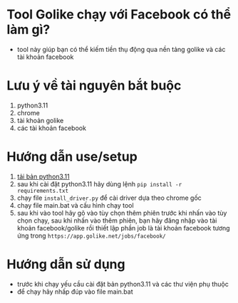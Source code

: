 # Tool Golike chạy với Facebook có thể làm gì?
- tool này giúp bạn có thể kiếm tiền thụ động qua nền tảng golike và các tài khoản facebook
# Lưu ý về tài nguyên bắt buộc
1. python3.11
2. chrome
3. tài khoản golike
4. các tài khoản facebook
# Hướng dẫn use/setup
1. [tải bản python3.11](https://www.python.org/downloads/release/python-3110/)
2. sau khi cài đặt python3.11 hãy dùng lệnh ```pip install -r requirements.txt```
3. chạy file ```install_driver.py``` để cài driver dựa theo chrome gốc
4. chạy file main.bat và cấu hình chạy tool
5. sau khi vào tool hãy gõ vào tùy chọn thêm phiên trước khi nhấn vào tùy chọn chạy, sau khi nhấn vào thêm phiên, bạn hãy đăng nhập vào tài khoản facebook/golike rồi thiết lập phần job là tài khoản facebook tương ứng trong ```https://app.golike.net/jobs/facebook/```
# Hướng dẫn sử dụng
- trước khi chạy yếu cầu cài đặt bản python3.11 và các thư viện phụ thuộc
- để chạy hãy nhấp đúp vào file main.bat
